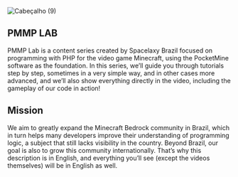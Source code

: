 ![Cabeçalho (9)](https://github.com/user-attachments/assets/2c4146fa-c4af-47e5-9fac-5dc5e7143f38)

## PMMP LAB
PMMP Lab is a content series created by Spacelaxy Brazil focused on programming with PHP for the video game Minecraft, using the PocketMine software as the foundation. In this series, we’ll guide you through tutorials step by step, sometimes in a very simple way, and in other cases more advanced, and we’ll also show everything directly in the video, including the gameplay of our code in action!

## Mission
We aim to greatly expand the Minecraft Bedrock community in Brazil, which in turn helps many developers improve their understanding of programming logic, a subject that still lacks visibility in the country. Beyond Brazil, our goal is also to grow this community internationally. That’s why this description is in English, and everything you’ll see (except the videos themselves) will be in English as well.
